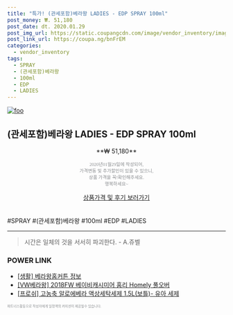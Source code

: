 ```yaml
--- 
title: "특가! (관세포함)베라왕 LADIES - EDP SPRAY 100ml" 
post_money: ₩. 51,180 
post_date: dt. 2020.01.29 
post_img_url: https://static.coupangcdn.com/image/vendor_inventory/images/2018/10/20/0/0/1f54cca7-5668-4a3a-a18e-16df5f1cad82.jpg 
post_link_url: https://coupa.ng/bnFrEM 
categories: 
  - vendor_inventory 
tags: 
  - SPRAY 
  - (관세포함)베라왕 
  - 100ml 
  - EDP 
  - LADIES 
--- 
```

[![foo](https://static.coupangcdn.com/image/vendor_inventory/images/2018/10/20/0/0/1f54cca7-5668-4a3a-a18e-16df5f1cad82.jpg)](https://coupa.ng/bnFrEM) 

## (관세포함)베라왕 LADIES - EDP SPRAY 100ml 
<p style="text-align: center;">**₩ 51,180**</p> 
<p style="text-align: center;"><span style="color: #898c8f; font-family: Georgia,Times,serif; font-size: 0.75em;">2020년01월29일에 작성되어, <br>가격변동 및 추가할인이 있을 수 있으니,<br> 상품 가격을 꼭!확인해주세요.<br>행복하세요~</span> 
</p>	 
<div markdown="0" style="text-align: center;"><a href="https://coupa.ng/bnFrEM" class="btn btn--success">상품가격 및 후기 보러가기</a></div> 
<br><br> 
  #SPRAY #(관세포함)베라왕 #100ml #EDP #LADIES 
<hr> 

> 시간은 일체의 것을 서서히 파괴한다. - A.쥬벨 


### POWER LINK

* <a href="https://blog.naver.com/sakai111/221769098700" target="_blank"> [생활] 베라왕홈커튼 정보 </a>
* <a href="https://blog.naver.com/sakai111/221784048915" target="_blank">[VW베라왕] 2018FW 베이비캐시미어 홈리 Homely 풀오버</a>
* <a href="https://blog.naver.com/fasyy4321/221789198558" target="_blank">[프로쉬] 고농축 알로에베라 액상세탁세제 1.5L(보틀)- 유아 세제</a>

<span style="color: #898c8f; font-family: Georgia,Times,serif; font-size: 0.55em;">파트너스활동으로 작성자에게 일정액의 커미션이 제공될수 있습니다.</span> 
